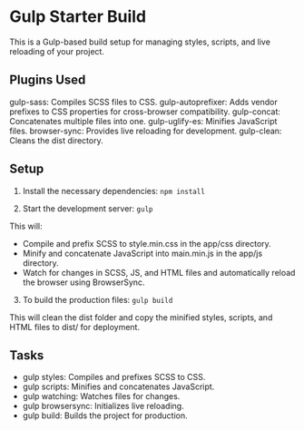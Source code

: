 # Gulp Starter Build
This is a Gulp-based build setup for managing styles, scripts, and live reloading of your project.

## Plugins Used
gulp-sass: Compiles SCSS files to CSS.
gulp-autoprefixer: Adds vendor prefixes to CSS properties for cross-browser compatibility.
gulp-concat: Concatenates multiple files into one.
gulp-uglify-es: Minifies JavaScript files.
browser-sync: Provides live reloading for development.
gulp-clean: Cleans the dist directory.

## Setup
1. Install the necessary dependencies:
`npm install`

2. Start the development server:
`gulp`

This will:
- Compile and prefix SCSS to style.min.css in the app/css directory.
- Minify and concatenate JavaScript into main.min.js in the app/js directory.
- Watch for changes in SCSS, JS, and HTML files and automatically reload the browser using BrowserSync.

3. To build the production files:
`gulp build`

This will clean the dist folder and copy the minified styles, scripts, and HTML files to dist/ for deployment.

## Tasks
- gulp styles: Compiles and prefixes SCSS to CSS.
- gulp scripts: Minifies and concatenates JavaScript.
- gulp watching: Watches files for changes.
- gulp browsersync: Initializes live reloading.
- gulp build: Builds the project for production.
